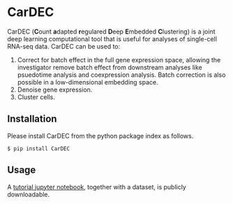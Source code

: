 # CarDEC

CarDEC (**C**ount **a**dapted **r**egulared **D**eep **E**mbedded **C**lustering) is a joint deep learning computational tool that is useful for analyses of single-cell RNA-seq data. CarDEC can be used to:
1. Correct for batch effect in the full gene expression space, allowing the investigator remove batch effect from downstream analyses like psuedotime analysis and coexpression analysis. Batch correction is also possible in a low-dimensional embedding space.
2. Denoise gene expression.
3. Cluster cells.

## Installation

Please install CarDEC from the python package index as follows.

```
$ pip install CarDEC
```

## Usage

A [tutorial jupyter notebook](https://drive.google.com/drive/folders/19VVOoq4XSdDFRZDou-VbTMyV2Na9z53O?usp=sharing), together with a dataset, is publicly downloadable.